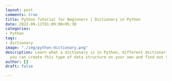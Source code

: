 ```yaml
---
layout: post
comments: true
title: Python Tutorial for Beginners | Dictionary in Python
date: 2022-09-11T01:09:00+05:30
categories:
- Python
tags:
- dictionary
image: "./img/python-dictionary.png"
description: Learn what a dictionary is in Python, different dictionaries types, how
  you can create this type of data structure on your own and find out the access methods
author: []
draft: false

---
```

